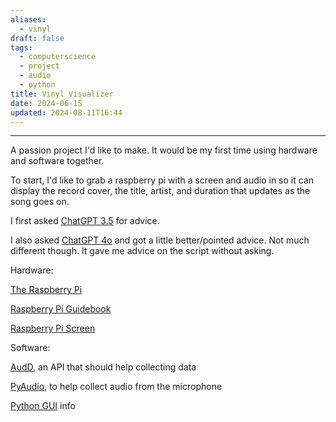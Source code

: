```yaml
---
aliases:
  - vinyl
draft: false
tags:
  - computerscience
  - project
  - audio
  - python
title: Vinyl Visualizer
date: 2024-06-15
updated: 2024-08-11T16:44
---
```


-------------------------------------------------------------------------------


A passion project I'd like to make. It would be my first time using hardware and software together. 

To start, I'd like to grab a raspberry pi with a screen and audio in so it can display the record cover, the title, artist, and duration that updates as the song goes on.

I first asked [ChatGPT 3.5](https://chatgpt.com/share/ec6a257c-6e65-4364-b964-c66f437d005c) for advice.

I also asked [ChatGPT 4o](https://chatgpt.com/share/7c70547a-f544-4dd5-a80a-b645661ac905) and got a little better/pointed advice. Not much different though. It gave me advice on the script without asking. 

Hardware:

[The Raspberry Pi](https://www.canakit.com/raspberry-pi-5-8gb.html?cid=USD&src=raspberrypi)

[Raspberry Pi Guidebook](https://www.canakit.com/official-raspberry-pi-beginners-guide-5th-edition.html)

[Raspberry Pi Screen](https://www.canakit.com/raspberry-pi-lcd-display-touchscreen.html)

Software:

[AudD](https://audd.io/), an API that should help collecting data

[PyAudio](https://people.csail.mit.edu/hubert/pyaudio/docs/), to help collect audio from the microphone

[Python GUI](https://docs.python.org/3/library/tk.html) info